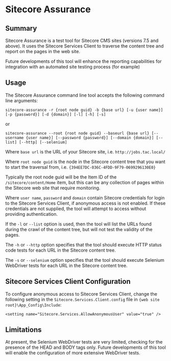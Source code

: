 # Sitecore Assurance

## Summary

Sitecore Assurance is a test tool for Sitecore CMS sites (versions 7.5 and above). It uses the Sitecore Services Client to traverse the content tree and report on the pages in the web site.

Future developments of this tool will enhance the reporting capabilities for integration with an automated site testing process (for example)

## Usage

The Sitecore Assurance command line tool accepts the following command line arguments:

`sitecore-assurance -r {root node guid} -b {base url} [-u {user name}] [-p {password}] [-d {domain}] [-l] [-h] [-s]`

or

`sitecore-assurance --root {root node guid} --baseurl {base url} [--username {user name}] [--password {password}] [--domain {domain}] [--list] [--http] [--selenium]`


Where `base url` is the URL of your Sitecore site, i.e. `http://jobs.tac.local/`

Where `root node guid` is the node in the Sitecore content tree that you want to start the traversal from, i.e. `{394EE7DC-036C-4FDD-9F79-0699296130E0}`

Typically the root node guid will be the Item ID of the `/sitecore/content/Home` item, but this can be any collection of pages within the Sitecore web site that require monitoring.

Where `user name`, `password` and `domain` contain Sitecore credentials for login to the Sitecore Services Client, if anonymous access is not enabled. If these credentials are not supplied, the tool will attempt to access without providing authentication.

If the `-l` or `--list` option is used, then the tool will list the URLs found during the crawl of the content tree, but will not test the validity of the pages.

The `-h` or `--http` option specifies that the tool should execute HTTP status code tests for each URL in the Sitecore content tree.

The `-s` or `--selenium` option specifies that the tool should execute Selenium WebDriver tests for each URL in the Sitecore content tree.

## Sitecore Services Client Configuration

To configure anonymous access to Sitecore Services Client, change the following setting in the `Sitecore.Services.Client.config` file in
`{web site root}\App_Config\Include`:

`<setting name="Sitecore.Services.AllowAnonymousUser" value="true" />`

## Limitations

At present, the Selenium WebDriver tests are very limited, checking for the presence of the HEAD and BODY tags only. Future developments of this tool will enable the configuration of more extensive WebDriver tests.
